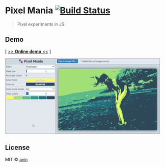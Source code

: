 # Pixel Mania [![Build Status](https://travis-ci.org/avin/pixel-mania.svg?branch=master)](https://travis-ci.org/avin/pixel-mania)

> Pixel experiments in JS

## Demo

[ [>> **Online demo** <<](https://avin.github.io/pixel-mania) ]

[![Preview](./assets/preview.png)](https://avin.github.io/pixel-mania)

## License

MIT © [avin](https://github.com/avin)
